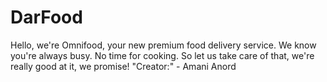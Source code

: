 # DarFood
Hello, we're Omnifood, your new premium food delivery service. We know you're always busy. No time for cooking. So let us take care of that, we're really good at it, we promise!
"Creator:" - Amani Anord